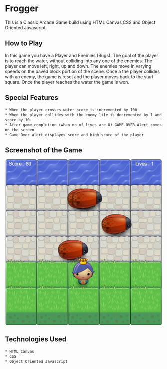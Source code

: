 # Frogger

This is a Classic Arcade Game build using HTML Canvas,CSS and Object Oriented Javascript

## How to Play

In this game you have a Player and Enemies (Bugs). The goal of the player is to reach the water, without colliding into any one of the enemies. The player can move left, right, up and down. The enemies move in varying speeds on the paved block portion of the scene. Once a the player collides with an enemy, the game is reset and the player moves back to the start square. Once the player reaches the water the game is won.

## Special Features

	* When the player crosses water score is incremented by 100
	* When the player collides with the enemy life is decremented by 1 and score by 10
	* After game completion (when no of lives are 0) GAME OVER Alert comes on the screen
	* Game Over alert displayes score and high score of the player

## Screenshot of the Game

![Game](screenshots/game.PNG)

## Technologies Used
	
	* HTML Canvas
	* CSS
	* Object Oriented Javascript




